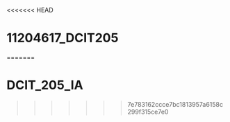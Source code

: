 <<<<<<< HEAD
# 11204617_DCIT205
=======
# DCIT_205_IA
>>>>>>> 7e783162ccce7bc1813957a6158c299f315ce7e0
